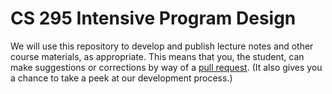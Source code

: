 # CS 295 Intensive Program Design

We will use this repository to develop and publish lecture notes and
other course materials, as appropriate. This means that you, the
student, can make suggestions or corrections by way of a [pull
request](https://help.github.com/articles/using-pull-requests/). (It
also gives you a chance to take a peek at our development process.)
